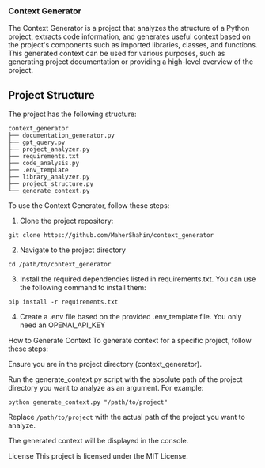 ### Context Generator
The Context Generator is a project that analyzes the structure of a Python project, extracts code information, and generates useful context based on the project's components such as imported libraries, classes, and functions. This generated context can be used for various purposes, such as generating project documentation or providing a high-level overview of the project.

## Project Structure
The project has the following structure:

```
context_generator
├── documentation_generator.py
├── gpt_query.py
├── project_analyzer.py
├── requirements.txt
├── code_analysis.py
├── .env_template
├── library_analyzer.py
├── project_structure.py
└── generate_context.py
```


To use the Context Generator, follow these steps:

1. Clone the project repository:
```
git clone https://github.com/MaherShahin/context_generator
```
2. Navigate to the project directory
```
cd /path/to/context_generator
```

3. Install the required dependencies listed in requirements.txt. You can use the following command to install them:
```
pip install -r requirements.txt
```
4. Create a .env file based on the provided .env_template file. You only need an OPENAI_API_KEY
 
How to Generate Context
To generate context for a specific project, follow these steps:

Ensure you are in the project directory (context_generator).

Run the generate_context.py script with the absolute path of the project directory you want to analyze as an argument. For example:

```
python generate_context.py "/path/to/project"
```
Replace `/path/to/project` with the actual path of the project you want to analyze.

The generated context will be displayed in the console.

License
This project is licensed under the MIT License.